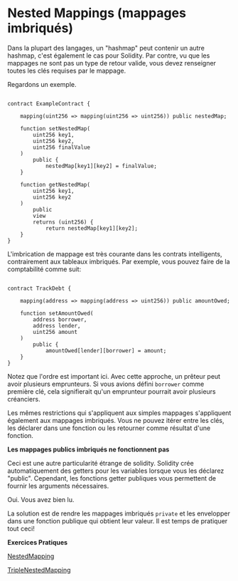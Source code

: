 # Nested Mappings (mappages imbriqués)

Dans la plupart des langages, un "hashmap" peut contenir un autre hashmap, c'est également le cas pour Solidity. Par contre, vu que les mappages ne sont pas un type de retour valide, vous devez renseigner toutes les clés requises par le mappage.

Regardons un exemple.

```solidity

contract ExampleContract {

    mapping(uint256 => mapping(uint256 => uint256)) public nestedMap;

    function setNestedMap(
        uint256 key1, 
        uint256 key2, 
        uint256 finalValue
    ) 
        public {
            nestedMap[key1][key2] = finalValue;
    }

    function getNestedMap(
        uint256 key1, 
        uint256 key2
    ) 
        public 
        view 
        returns (uint256) {
            return nestedMap[key1][key2];
    }
}

```

L'imbrication de mappage est très courante dans les contrats intelligents, contrairement aux tableaux imbriqués. Par exemple, vous pouvez faire de la comptabilité comme suit:

```solidity

contract TrackDebt {

    mapping(address => mapping(address => uint256)) public amountOwed;

    function setAmountOwed(
        address borrower, 
        address lender, 
        uint256 amount
    ) 
        public {
            amountOwed[lender][borrower] = amount;
    }
}

```

Notez que l'ordre est important ici. Avec cette approche, un prêteur peut avoir plusieurs emprunteurs. Si vous avions défini `borrower` comme première clé, cela signifierait qu'un emprunteur pourrait avoir plusieurs créanciers.

Les mêmes restrictions qui s'appliquent aux simples mappages s'appliquent également aux mappages imbriqués. Vous ne pouvez itérer entre les clés, les déclarer dans une fonction ou les retourner comme résultat d'une fonction.

**Les mappages publics imbriqués ne fonctionnent pas**

Ceci est une autre particularité étrange de solidity. Solidity crée automatiquement des getters pour les variables lorsque vous les déclarez "public". Cependant, les fonctions getter publiques vous permettent de fournir les arguments nécessaires.

Oui. Vous avez bien lu.

La solution est de rendre les mappages imbriqués `private` et les envelopper dans une fonction publique qui obtient leur valeur. Il est temps de pratiquer tout ceci!

**Exercices Pratiques**

[NestedMapping](https://github.com/RareSkills/Solidity-Exercises/tree/main/NestedMapping)

[TripleNestedMapping](https://github.com/RareSkills/Solidity-Exercises/tree/main/TripleNestedMapping)
